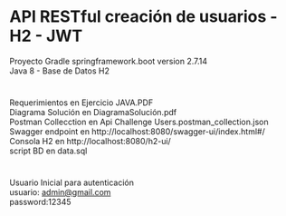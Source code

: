 # API RESTful creación de usuarios - H2 - JWT  <br>
Proyecto Gradle springframework.boot version 2.7.14  <br>
Java 8 - Base de Datos H2 <br>
#
Requerimientos en       Ejercicio JAVA.PDF <br>
Diagrama Solución en    DiagramaSolución.pdf <br>
Postman Collecction en  Api Challenge Users.postman_collection.json <br>
Swagger endpoint en     http://localhost:8080/swagger-ui/index.html#/ <br>
Consola H2 en           http://localhost:8080/h2-ui/  <br>
script BD en            data.sql <br>
#
Usuario Inicial para autenticación <br>
usuario: admin@gmail.com <br>
password:12345 

